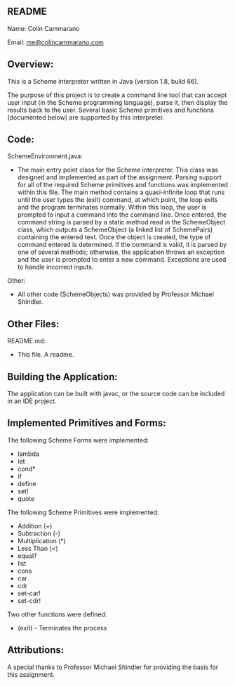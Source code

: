 README
---------------------------

Name: Colin Cammarano

Email: me@colincammarano.com

Overview:
---------------------------

This is a Scheme interpreter written in Java (version 1.8, build 66).

The purpose of this project is to create a command line tool that can accept user input (in the Scheme programming language), parse it, then display the results back to the user. Several basic Scheme primitives and functions (documented below) are supported by this interpreter.

Code:
---------------------------

SchemeEnvironment.java:
 + The main entry point class for the Scheme interpreter. This class was designed and implemented as part of the assignment. Parsing support for all of the required Scheme primitives and functions was implemented within this file. The main method contains a quasi-infinite loop that runs until the user types the (exit) command, at which point, the loop exits and the program terminates normally. Within this loop, the user is prompted to input a command into the command line. Once entered, the command string is parsed by a static method read in the SchemeObject class, which outputs a SchemeObject (a linked list of SchemePairs) containing the entered text. Once the object is created, the type of command entered is determined. If the command is valid, it is parsed by one of several methods; otherwise, the application throws an exception and the user is prompted to enter a new command. Exceptions are used to handle incorrect inputs.

Other:
 + All other code (SchemeObjects) was provided by Professor Michael Shindler.

Other Files:
---------------------------

README.md:
+ This file. A readme.

Building the Application:
---------------------------

The application can be built with javac, or the source code can be included in an IDE project.


Implemented Primitives and Forms:
---------------------------

The following Scheme Forms were implemented:
+ lambda
+ let
+ cond*
+ if
+ define
+ set!
+ quote

The following Scheme Primitives were implemented:
+ Addition (+)
+ Subtraction (-)
+ Multiplication (*)
+ Less Than (<)
+ equal?
+ list
+ cons
+ car
+ cdr
+ set-car!
+ set-cdr!

Two other functions were defined:
+ (exit) - Terminates the process


Attributions:
---------------------------

A special thanks to Professor Michael Shindler for providing the basis for this assignment.
